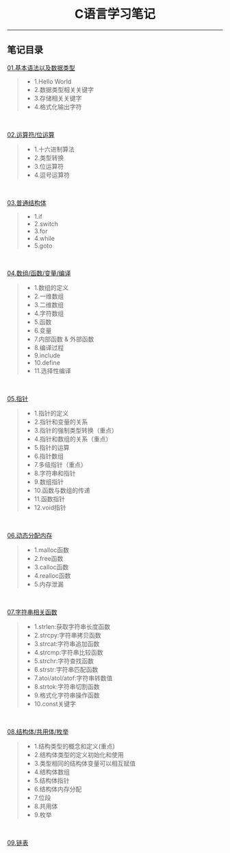 <h1 align="center">C语言学习笔记</h1>
<hr>

## 笔记目录

[01.基本语法以及数据类型](./01-study/main.c)
> * 1.Hello World
> * 2.数据类型相关关键字
> * 3.存储相关关键字
> * 4.格式化输出字符

<br>

[02.运算符/位运算](./02-study/main.c)
> * 1.十六进制算法
> * 2.类型转换
> * 3.位运算符
> * 4.逗号运算符

<br>

[03.普通结构体](./03-study/main.c)
> * 1.if
> * 2.switch
> * 3.for
> * 4.while
> * 5.goto

<br>

[04.数组/函数/变量/编译](./04-study/main.c)
> * 1.数组的定义
> * 2.一维数组
> * 3.二维数组
> * 4.字符数组
> * 5.函数
> * 6.变量
> * 7.内部函数 & 外部函数
> * 8.编译过程
> * 9.include
> * 10.define
> * 11.选择性编译

<br>

[05.指针](./05-study/main.c)
> * 1.指针的定义
> * 2.指针和变量的关系
> * 3.指针的强制类型转换（重点）
> * 4.指针和数组的关系（重点）
> * 5.指针的运算
> * 6.指针数组
> * 7.多级指针（重点）
> * 8.字符串和指针
> * 9.数组指针
> * 10.函数与数组的传递
> * 11.函数指针
> * 12.void指针

<br>

[06.动态分配内存](./06-study/main.c)
> * 1.malloc函数
> * 2.free函数
> * 3.calloc函数
> * 4.realloc函数
> * 5.内存泄漏

<br>

[07.字符串相关函数](./07-study/main.c)
> * 1.strlen:获取字符串长度函数
> * 2.strcpy:字符串拷贝函数
> * 3.strcat:字符串追加函数
> * 4.strcmp:字符串比较函数
> * 5.strchr:字符查找函数
> * 6.strstr:字符串匹配函数
> * 7.atoi/atol/atof:字符串转数值
> * 8.strtok:字符串切割函数
> * 9.格式化字符串操作函数
> * 10.const关键字

<br>

[08.结构体/共用体/枚举](./08-study/main.c)
> * 1.结构类型的概念和定义(重点)
> * 2.结构体类型的定义初始化和使用
> * 3.类型相同的结构体变量可以相互赋值
> * 4.结构体数组
> * 5.结构体指针
> * 6.结构体内存分配
> * 7.位段
> * 8.共用体
> * 9.枚举

<br>

[09.链表](./09-study/main.c)

